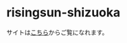# risingsun-shizuoka

サイトは[こちら](http://rizshizuoka.php.xdomain.jp/index.php "Rising☆Sun ～静岡県中高生による合同演奏会～")からご覧になれます。
